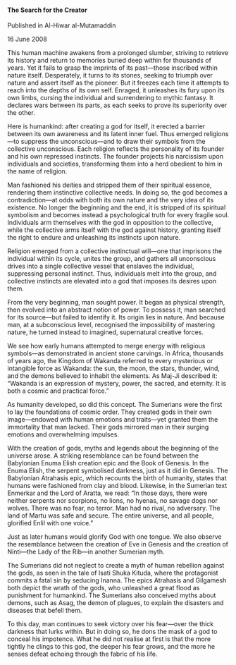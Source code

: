 <h4>The Search for the Creator</h4>

Published in Al-Hiwar al-Mutamaddin

16 June 2008

This human machine awakens from a prolonged slumber, striving to retrieve its history and return to memories buried deep within for thousands of years. Yet it fails to grasp the imprints of its past—those inscribed within nature itself. Desperately, it turns to its stones, seeking to triumph over nature and assert itself as the pioneer. But it freezes each time it attempts to reach into the depths of its own self. Enraged, it unleashes its fury upon its own limbs, cursing the individual and surrendering to mythic fantasy. It declares wars between its parts, as each seeks to prove its superiority over the other.

Here is humankind: after creating a god for itself, it erected a barrier between its own awareness and its latent inner fuel. Thus emerged religions—to suppress the unconscious—and to draw their symbols from the collective unconscious. Each religion reflects the personality of its founder and his own repressed instincts. The founder projects his narcissism upon individuals and societies, transforming them into a herd obedient to him in the name of religion.

Man fashioned his deities and stripped them of their spiritual essence, rendering them instinctive collective needs. In doing so, the god becomes a contradiction—at odds with both its own nature and the very idea of its existence. No longer the beginning and the end, it is stripped of its spiritual symbolism and becomes instead a psychological truth for every fragile soul. Individuals arm themselves with the god in opposition to the collective, while the collective arms itself with the god against history, granting itself the right to endure and unleashing its instincts upon nature.

Religion emerged from a collective instinctual will—one that imprisons the individual within its cycle, unites the group, and gathers all unconscious drives into a single collective vessel that enslaves the individual, suppressing personal instinct. Thus, individuals melt into the group, and collective instincts are elevated into a god that imposes its desires upon them.

From the very beginning, man sought power. It began as physical strength, then evolved into an abstract notion of power. To possess it, man searched for its source—but failed to identify it. Its origin lies in nature. And because man, at a subconscious level, recognised the impossibility of mastering nature, he turned instead to imagined, supernatural creative forces.

We see how early humans attempted to merge energy with religious symbols—as demonstrated in ancient stone carvings. In Africa, thousands of years ago, the Kingdom of Wakanda referred to every mysterious or intangible force as Wakanda: the sun, the moon, the stars, thunder, wind, and the demons believed to inhabit the elements. As Maj-Ji described it: “Wakanda is an expression of mystery, power, the sacred, and eternity. It is both a cosmic and practical force.”

As humanity developed, so did this concept. The Sumerians were the first to lay the foundations of cosmic order. They created gods in their own image—endowed with human emotions and traits—yet granted them the immortality that man lacked. Their gods mirrored man in their surging emotions and overwhelming impulses.

With the creation of gods, myths and legends about the beginning of the universe arose. A striking resemblance can be found between the Babylonian Enuma Elish creation epic and the Book of Genesis. In the Enuma Elish, the serpent symbolised darkness, just as it did in Genesis. The Babylonian Atrahasis epic, which recounts the birth of humanity, states that humans were fashioned from clay and blood. Likewise, in the Sumerian text Enmerkar and the Lord of Aratta, we read: “In those days, there were neither serpents nor scorpions, no lions, no hyenas, no savage dogs nor wolves. There was no fear, no terror. Man had no rival, no adversary. The land of Martu was safe and secure. The entire universe, and all people, glorified Enlil with one voice.”

Just as later humans would glorify God with one tongue. We also observe the resemblance between the creation of Eve in Genesis and the creation of Ninti—the Lady of the Rib—in another Sumerian myth.

The Sumerians did not neglect to create a myth of human rebellion against the gods, as seen in the tale of Isati Shuka Kituda, where the protagonist commits a fatal sin by seducing Inanna. The epics Atrahasis and Gilgamesh both depict the wrath of the gods, who unleashed a great flood as punishment for humankind. The Sumerians also conceived myths about demons, such as Asag, the demon of plagues, to explain the disasters and diseases that befell them.

To this day, man continues to seek victory over his fear—over the thick darkness that lurks within. But in doing so, he dons the mask of a god to conceal his impotence. What he did not realise at first is that the more tightly he clings to this god, the deeper his fear grows, and the more he senses defeat echoing through the fabric of his life.